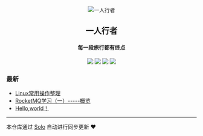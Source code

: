 <p align="center"><img alt="一人行者" src="https://static.b3log.org/images/brand/solo-32.png"></p><h2 align="center">
一人行者
</h2>

<h4 align="center">每一段旅行都有终点</h4>
<p align="center"><a title="一人行者" target="_blank" href="https://github.com/CrissMagic/solo-blog"><img src="https://img.shields.io/github/last-commit/CrissMagic/solo-blog.svg?style=flat-square&color=FF9900"></a>
<a title="GitHub repo size in bytes" target="_blank" href="https://github.com/CrissMagic/solo-blog"><img src="https://img.shields.io/github/repo-size/CrissMagic/solo-blog.svg?style=flat-square"></a>
<a title="Solo Version" target="_blank" href="https://github.com/b3log/solo/releases"><img src="https://img.shields.io/badge/solo-3.6.5-f1e05a.svg?style=flat-square&color=blueviolet"></a>
<a title="Hits" target="_blank" href="https://github.com/b3log/hits"><img src="https://hits.b3log.org/CrissMagic/solo-blog.svg"></a></p>

### 最新

* [Linux常用操作整理](https://www.crissmagic.cn/articles/2019/10/11/1570759641494.html)
* [RocketMQ学习（一）-----概览](https://www.crissmagic.cn/articles/2019/10/09/1570613610453.html)
* [Hello,world！](https://www.crissmagic.cn/hello-solo)



---

本仓库通过 [Solo](https://github.com/b3log/solo) 自动进行同步更新 ❤️ 